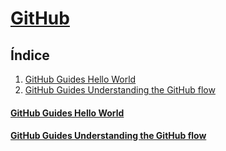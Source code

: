 # [GitHub](https://github.com)
## Índice
1. [GitHub Guides Hello World](#github-guides-hello-world)
2. [GitHub Guides Understanding the GitHub flow](#github-guides-understanding-the-github-flow)
#### [GitHub Guides Hello World](https://guides.github.com/activities/hello-world/)
#### [GitHub Guides Understanding the GitHub flow](https://guides.github.com/introduction/flow/)
